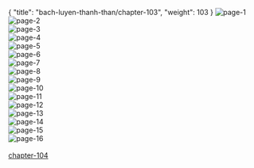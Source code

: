 { "title": "bach-luyen-thanh-than/chapter-103", "weight": 103 }
<img src="bach-luyen-thanh-than_0103_01-6172e834633d7193b860b9874f2aad96.webp" alt="page-1" origin="http://1.bp.blogspot.com/-upS40v9r96Y/WQFphA2AxDI/AAAAAAAAD1M/q_aKHPDbldoOZGY_zqfXMkWgYyuHFTTggCLcB/s1600/2.jpg?imgmax=0"><br/>
<img src="bach-luyen-thanh-than_0103_02-58233a2e72a33176d3fc57d625912419.webp" alt="page-2" origin="http://1.bp.blogspot.com/--m91-G-5hE8/WQFph1IL8bI/AAAAAAAAD1U/iLhHRC3IPhAbXLCt4OqY7vbxwUKFgQ0fgCLcB/s1600/3.jpg?imgmax=0"><br/>
<img src="bach-luyen-thanh-than_0103_03-723037352c65d1acadee41a59ada1a14.webp" alt="page-3" origin="http://1.bp.blogspot.com/-D4XQrLIeabM/WQFpiFl4Q6I/AAAAAAAAD1Y/DZHWvuAGZkU_RYGJ47OTh10QeLImwsYAACLcB/s1600/4.jpg?imgmax=0"><br/>
<img src="bach-luyen-thanh-than_0103_04-4108634ac438008206e6dc973fc99261.webp" alt="page-4" origin="http://1.bp.blogspot.com/-QBVRsxMzmUs/WQFpiL65V0I/AAAAAAAAD1c/siyrKE6DgBsrLmUuKx6T3X8s-aVB0ah1ACLcB/s1600/5.jpg?imgmax=0"><br/>
<img src="bach-luyen-thanh-than_0103_05-80fc84441f38c82e119bbbace285943f.webp" alt="page-5" origin="http://1.bp.blogspot.com/-BQIPmeLHLaQ/WQFpjg34tsI/AAAAAAAAD1k/BaWGKExq1FwEqwZ7KeE3czhuTwCy7n-jwCLcB/s1600/6.jpg?imgmax=0"><br/>
<img src="bach-luyen-thanh-than_0103_06-5bfe367d639e1b7c27b5e568ae690a5c.webp" alt="page-6" origin="http://1.bp.blogspot.com/-oNv6st_dyNA/WQFpjvAmB_I/AAAAAAAAD1g/h_-snmGVoKUIZmTfcbDDanpXPsCOC-4ugCLcB/s1600/7.jpg?imgmax=0"><br/>
<img src="bach-luyen-thanh-than_0103_07-ce7d2a8df50eea4c4d6003b5408a1505.webp" alt="page-7" origin="http://1.bp.blogspot.com/-1WIvPJaQg44/WQFpjxJTCgI/AAAAAAAAD1o/XSkEhPOKh6Y-owRBSelffkIG90FY3U1UQCLcB/s1600/8.jpg?imgmax=0"><br/>
<img src="bach-luyen-thanh-than_0103_08-e30c1bc18b0b0e32d983a50a3bc2704e.webp" alt="page-8" origin="http://1.bp.blogspot.com/-O1F0gBtFc9c/WQFpkaZLPnI/AAAAAAAAD1s/BHD-5jhhnXwd9Y-d-cgDbdCmJXmS6T5zQCLcB/s1600/9.jpg?imgmax=0"><br/>
<img src="bach-luyen-thanh-than_0103_09-63d588554f6a04bd64eba1f394007da1.webp" alt="page-9" origin="http://1.bp.blogspot.com/-rTXyJzq0Oms/WQFpe0AfoWI/AAAAAAAAD0w/WA5sIsEmjgg_IICVqhAxLBzHto6-_S4RgCLcB/s1600/10.jpg?imgmax=0"><br/>
<img src="bach-luyen-thanh-than_0103_10-16588f065f795b5ec0eaa0782953089c.webp" alt="page-10" origin="http://1.bp.blogspot.com/-f2ACXh-4xhI/WQFpe57SPBI/AAAAAAAAD00/eN8isvvLaNkTGE8uyhYLkSX8fF4mqFglACLcB/s1600/11.jpg?imgmax=0"><br/>
<img src="bach-luyen-thanh-than_0103_11-e5c69da32a3dde340f8d116d1235bb28.webp" alt="page-11" origin="http://1.bp.blogspot.com/-JAO-MUWPi5k/WQFpfDp60MI/AAAAAAAAD04/6T7e9P_XQIgQlibTX87EAx1U4Gx_M6bPQCLcB/s1600/12.jpg?imgmax=0"><br/>
<img src="bach-luyen-thanh-than_0103_12-2e4b2466a4ae675e8e3949b008242d62.webp" alt="page-12" origin="http://1.bp.blogspot.com/-ngtwDFwEyZI/WQFpgJjYnQI/AAAAAAAAD1A/ixGm5AcdJjQq1B4UMD3lGax-gm0EVIK-gCLcB/s1600/13.jpg?imgmax=0"><br/>
<img src="bach-luyen-thanh-than_0103_13-ae93aec4c3381489ae65c7e0fd29329a.webp" alt="page-13" origin="http://1.bp.blogspot.com/-swicOjaf6nY/WQFpgMuH_9I/AAAAAAAAD1E/KsYVDPg6wf47lSk0FXrfAIj7T4_ZZLpSwCLcB/s1600/14.jpg?imgmax=0"><br/>
<img src="bach-luyen-thanh-than_0103_14-e67ab77af15b3c003471b7493149e62b.webp" alt="page-14" origin="http://1.bp.blogspot.com/-yo7EnoiKek8/WQFpgCjt2BI/AAAAAAAAD08/06nUTNe7xNsixx8Sg4qXqaOVeZD3fqflACLcB/s1600/15.jpg?imgmax=0"><br/>
<img src="bach-luyen-thanh-than_0103_15-685ab346278e452ece6b3ba21e9bfbd3.webp" alt="page-15" origin="http://1.bp.blogspot.com/-nkS3gXTahv4/WQFpg5FQLwI/AAAAAAAAD1Q/mX3QdphwYRsUKWwu6gaJQ4l8U2Uuuyc9gCLcB/s1600/16.jpg?imgmax=0"><br/>
<img src="bach-luyen-thanh-than_0103_16-bccc7ce81f7b677b0cffd87e42b4f7d3.webp" alt="page-16" origin="http://1.bp.blogspot.com/-HaUWZKvxphs/WQFpg7P8UPI/AAAAAAAAD1I/dJ_YMCC615wk-GFzgLqsP-viyYERdUORACLcB/s1600/17.jpg?imgmax=0"><br/>
<br/><a class="nextchap" href="/bach-luyen-thanh-than/chapter-104">chapter-104</a>
